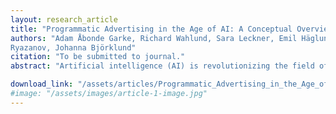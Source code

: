 ```yaml
---
layout: research_article
title: "Programmatic Advertising in the Age of AI: A Conceptual Overview and Strategic Recommendations"
authors: "Adam Åbonde Garke, Richard Wahlund, Sara Leckner, Emil Häglund, Jingwen Cai, Igor
Ryazanov, Johanna Björklund"
citation: "To be submitted to journal."
abstract: "Artificial intelligence (AI) is revolutionizing the field of programmatic digital marketing. This article provides a forward-looking perspective on AI in advertising and offers a conceptual framework for developing effective marketing strategies. We explore key developments in the industry: the progression from personalized to contextual targeting, and the increased reliance on AI-based automation. Additionally, the article identifies three critical factors – results, resources, and rectitude – that influence the choice of strategies for online advertisers. Our findings suggest that while AI might multiply the effectiveness of programmatic advertising campaigns, it comes with important tradeoffs that must be taken into account. By synthesizing literature from digital advertising, computer science, and media studies, we offer an improved understanding of the evolving programmatic advertising ecosystem and distill this into practical advice for advertisers."

download_link: "/assets/articles/Programmatic_Advertising_in_the_Age_of_AI.pdf"
#image: "/assets/images/article-1-image.jpg"
---
```

